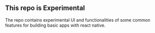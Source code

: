 ## This repo is Experimental 
The repo contains experimental UI and functionalities of some common features for building basic apps with react native. 

